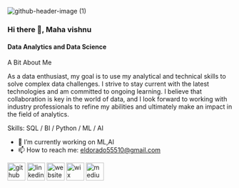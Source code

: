 
![github-header-image (1)](https://github.com/vishnu55510/vishnu55510/assets/162179720/f8fe4123-121b-46ab-9bb1-7c520439a5f2)

### Hi there 👋, Maha vishnu 
#### Data Analytics and Data Science

A Bit About Me

As a data enthusiast, my goal is to use my analytical and technical skills to solve complex data challenges. I strive to stay current with the latest technologies and am committed to ongoing learning. I believe that collaboration is key in the world of data, and I look forward to working with industry professionals to refine my abilities and ultimately make an impact in the field of analytics.

Skills: SQL / BI / Python / ML / AI 

- 🔭 I’m currently working on ML,AI 
- 📫 How to reach me: eldorado55510@gmail.com 


[<img src='https://cdn.jsdelivr.net/npm/simple-icons@3.0.1/icons/github.svg' alt='github' height='40'>](https://github.com/https://github.com/vishnu55510)  [<img src='https://cdn.jsdelivr.net/npm/simple-icons@3.0.1/icons/linkedin.svg' alt='linkedin' height='40'>](https://www.linkedin.com/in/https://www.linkedin.com/in/maha-vishnu-b031aa234//)  [<img src='https://cdn.jsdelivr.net/npm/simple-icons@3.0.1/icons/icloud.svg' alt='website' height='40'>](https://eldorado55510.wixsite.com/my-site-4)  [<img src='https://cdn.jsdelivr.net/npm/simple-icons@3.0.1/icons/wix.svg' alt='wix' height='40'>](https://eldorado55510.wixsite.com/my-site-4)  [<img src='https://cdn.jsdelivr.net/npm/simple-icons@3.0.1/icons/medium.svg' alt='medium' height='40'>](https://medium.com/@eldorado55510)  


<!---
vishnu55510/vishnu55510 is a ✨ special ✨ repository because its `README.md` (this file) appears on your GitHub profile.
You can click the Preview link to take a look at your changes.
--->

